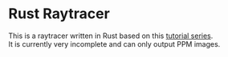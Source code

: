# Rust Raytracer

This is a raytracer written in Rust based on this [tutorial series](https://raytracing.github.io/).  
It is currently very incomplete and can only output PPM images.
